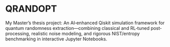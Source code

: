# QRANDOPT
My Master’s thesis project: An AI‑enhanced Qiskit simulation framework for quantum randomness extraction—combining classical and RL‑tuned post‐processing, realistic noise modeling, and rigorous NIST/entropy benchmarking in interactive Jupyter Notebooks.
